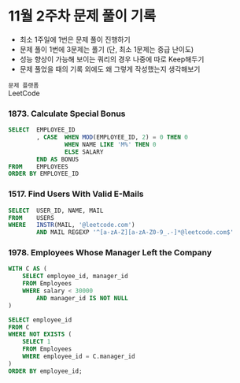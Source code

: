 # 11월 2주차 문제 풀이 기록

- 최소 1주일에 1번은 문제 풀이 진행하기
- 문제 풀이 1번에 3문제는 풀기 (단, 최소 1문제는 중급 난이도)
- 성능 향상이 가능해 보이는 쿼리의 경우 나중에 따로 Keep해두기
- 문제 풀었을 때의 기록 외에도 왜 그렇게 작성했는지 생각해보기

`문제 플랫폼`    
 LeetCode

### 1873. Calculate Special Bonus

```sql
SELECT  EMPLOYEE_ID
        , CASE  WHEN MOD(EMPLOYEE_ID, 2) = 0 THEN 0
                WHEN NAME LIKE 'M%' THEN 0
                ELSE SALARY 
        END AS BONUS
FROM    EMPLOYEES
ORDER BY EMPLOYEE_ID
```

### 1517. Find Users With Valid E-Mails

```sql
SELECT  USER_ID, NAME, MAIL
FROM    USERS
WHERE   INSTR(MAIL, '@leetcode.com') 
        AND MAIL REGEXP '^[a-zA-Z][a-zA-Z0-9_.-]*@leetcode.com$'
```

### 1978. Employees Whose Manager Left the Company

```sql
WITH C AS (
    SELECT employee_id, manager_id
    FROM Employees
    WHERE salary < 30000 
        AND manager_id IS NOT NULL
)

SELECT employee_id
FROM C
WHERE NOT EXISTS (
    SELECT 1 
    FROM Employees
    WHERE employee_id = C.manager_id
)
ORDER BY employee_id;
```